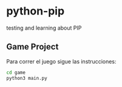 # python-pip
testing and learning about PIP

## Game Project
Para correr el juego sigue las instrucciones:

```sh
cd game
python3 main.py
```
